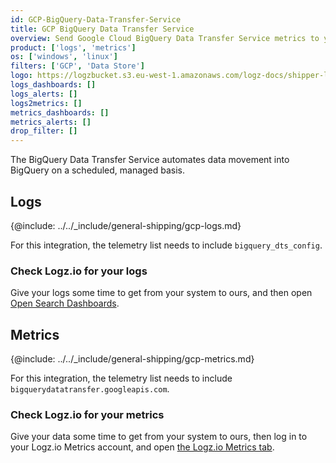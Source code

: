 ```yaml
---
id: GCP-BigQuery-Data-Transfer-Service
title: GCP BigQuery Data Transfer Service
overview: Send Google Cloud BigQuery Data Transfer Service metrics to your Logz.io account.
product: ['logs', 'metrics']
os: ['windows', 'linux']
filters: ['GCP', 'Data Store']
logo: https://logzbucket.s3.eu-west-1.amazonaws.com/logz-docs/shipper-logos/bigquery.png
logs_dashboards: []
logs_alerts: []
logs2metrics: []
metrics_dashboards: []
metrics_alerts: []
drop_filter: []
---
```




The BigQuery Data Transfer Service automates data movement into BigQuery on a scheduled, managed basis. 

## Logs

{@include: ../../_include/general-shipping/gcp-logs.md}  

For this integration, the telemetry list needs to include `bigquery_dts_config`.

### Check Logz.io for your logs

Give your logs some time to get from your system to ours, and then open [Open Search Dashboards](https://app.logz.io/#/dashboard/osd).

## Metrics

{@include: ../../_include/general-shipping/gcp-metrics.md}

For this integration, the telemetry list needs to include `bigquerydatatransfer.googleapis.com`.

### Check Logz.io for your metrics

Give your data some time to get from your system to ours, then log in to your Logz.io Metrics account, and open [the Logz.io Metrics tab](https://app.logz.io/#/dashboard/metrics/).